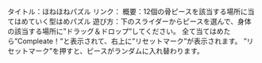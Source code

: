 タイトル：ほねほねパズル
リンク：
概要：12個の骨ピースを該当する場所に当てはめていく型はめパズル
遊び方：下のスライダーからピースを選んで、身体の該当する場所に”ドラッグ＆ドロップ”してください。
全て当てはめたら”Compleate！”と表示されて、右上に”リセットマーク”が表示されます。
”リセットマーク”を押すと、ピースがランダムに入れ替わります。
